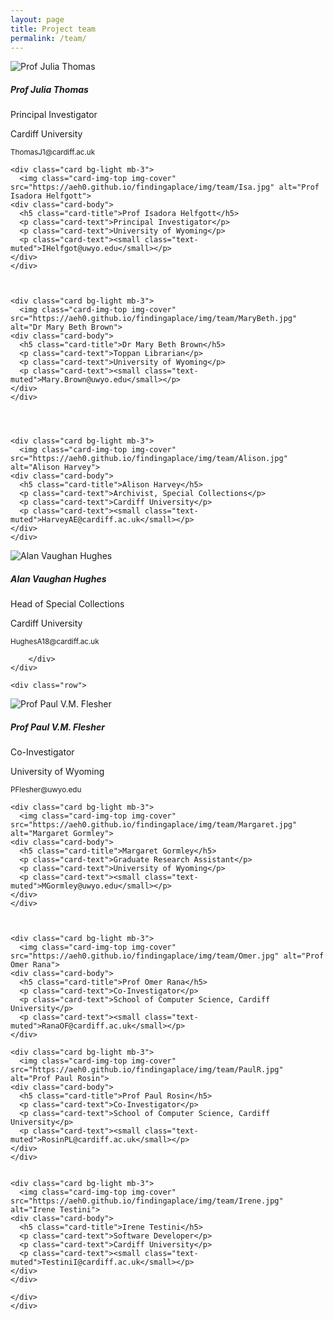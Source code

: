 ```yaml
---
layout: page
title: Project team
permalink: /team/
---
```

<div class="container">
    <div class="row">
        <div class="card-deck">
    <div class="card bg-light mb-3">
      <img class="card-img-top img-cover" src="https://aeh0.github.io/findingaplace/img/team/Julia.jpg" alt="Prof Julia Thomas">
    <div class="card-body">
      <h5 class="card-title">Prof Julia Thomas</h5>
      <p class="card-text">Principal Investigator</p>
      <p class="card-text">Cardiff University</p>
      <p class="card-text"><small class="text-muted">ThomasJ1@cardiff.ac.uk</small></p>
    </div>
    </div>

  
    <div class="card bg-light mb-3">
      <img class="card-img-top img-cover" src="https://aeh0.github.io/findingaplace/img/team/Isa.jpg" alt="Prof Isadora Helfgott">
    <div class="card-body">
      <h5 class="card-title">Prof Isadora Helfgott</h5>
      <p class="card-text">Principal Investigator</p>
      <p class="card-text">University of Wyoming</p>
      <p class="card-text"><small class="text-muted">IHelfgot@uwyo.edu</small></p>
    </div>
    </div>

    

    <div class="card bg-light mb-3">
      <img class="card-img-top img-cover" src="https://aeh0.github.io/findingaplace/img/team/MaryBeth.jpg" alt="Dr Mary Beth Brown">
    <div class="card-body">
      <h5 class="card-title">Dr Mary Beth Brown</h5>
      <p class="card-text">Toppan Librarian</p>
      <p class="card-text">University of Wyoming</p>
      <p class="card-text"><small class="text-muted">Mary.Brown@uwyo.edu</small></p>
    </div>
    </div>


  

    <div class="card bg-light mb-3">
      <img class="card-img-top img-cover" src="https://aeh0.github.io/findingaplace/img/team/Alison.jpg" alt="Alison Harvey">
    <div class="card-body">
      <h5 class="card-title">Alison Harvey</h5>
      <p class="card-text">Archivist, Special Collections</p>
      <p class="card-text">Cardiff University</p>
      <p class="card-text"><small class="text-muted">HarveyAE@cardiff.ac.uk</small></p>
    </div>
    </div>

    
      
  
  <div class="card bg-light mb-3">
      <img class="card-img-top img-cover" src="https://aeh0.github.io/findingaplace/img/team/Alan.jpg" alt="Alan Vaughan Hughes">
    <div class="card-body">
      <h5 class="card-title">Alan Vaughan Hughes</h5>
      <p class="card-text">Head of Special Collections</p>
      <p class="card-text">Cardiff University</p>
      <p class="card-text"><small class="text-muted">HughesA18@cardiff.ac.uk</small></p>
    </div>
    </div>

        </div>
    </div>
    
    <div class="row">
   <div class="card-deck">
    <div class="card bg-light mb-3">
      <img class="card-img-top img-cover" src="https://aeh0.github.io/findingaplace/img/team/PaulF.jpg" alt="Prof Paul V.M. Flesher">
    <div class="card-body">
      <h5 class="card-title">Prof Paul V.M. Flesher</h5>
      <p class="card-text">Co-Investigator</p>
      <p class="card-text">University of Wyoming</p>
      <p class="card-text"><small class="text-muted">PFlesher@uwyo.edu</small></p>
    </div>
    </div>

    

    <div class="card bg-light mb-3">
      <img class="card-img-top img-cover" src="https://aeh0.github.io/findingaplace/img/team/Margaret.jpg" alt="Margaret Gormley">
    <div class="card-body">
      <h5 class="card-title">Margaret Gormley</h5>
      <p class="card-text">Graduate Research Assistant</p>
      <p class="card-text">University of Wyoming</p>
      <p class="card-text"><small class="text-muted">MGormley@uwyo.edu</small></p>
    </div>
    </div>

  

    <div class="card bg-light mb-3">
      <img class="card-img-top img-cover" src="https://aeh0.github.io/findingaplace/img/team/Omer.jpg" alt="Prof Omer Rana">
    <div class="card-body">
      <h5 class="card-title">Prof Omer Rana</h5>
      <p class="card-text">Co-Investigator</p>
      <p class="card-text">School of Computer Science, Cardiff University</p>
      <p class="card-text"><small class="text-muted">RanaOF@cardiff.ac.uk</small></p>
    </div>
  </div>
  
    <div class="card bg-light mb-3">
      <img class="card-img-top img-cover" src="https://aeh0.github.io/findingaplace/img/team/PaulR.jpg" alt="Prof Paul Rosin">
    <div class="card-body">
      <h5 class="card-title">Prof Paul Rosin</h5>
      <p class="card-text">Co-Investigator</p>
      <p class="card-text">School of Computer Science, Cardiff University</p>
      <p class="card-text"><small class="text-muted">RosinPL@cardiff.ac.uk</small></p>
    </div>
    </div>
  

    <div class="card bg-light mb-3">
      <img class="card-img-top img-cover" src="https://aeh0.github.io/findingaplace/img/team/Irene.jpg" alt="Irene Testini">
    <div class="card-body">
      <h5 class="card-title">Irene Testini</h5>
      <p class="card-text">Software Developer</p>
      <p class="card-text">Cardiff University</p>
      <p class="card-text"><small class="text-muted">TestiniI@cardiff.ac.uk</small></p>
    </div>
    </div>
        
    </div>
    </div>
  </div>
